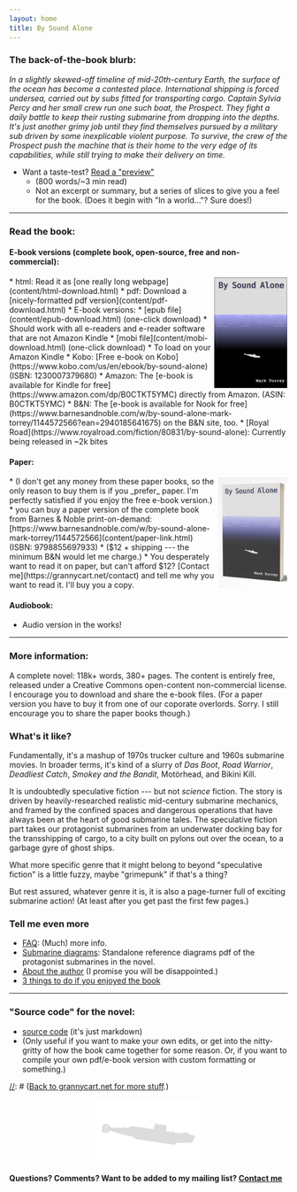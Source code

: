 ```yaml
---
layout: home
title: By Sound Alone
---
```


### The back-of-the-book blurb:
_In a slightly skewed-off timeline of mid-20th-century Earth, the surface of the ocean has become a contested place. International shipping is forced undersea, carried out by subs fitted for transporting cargo. Captain Sylvia Percy and her small crew run one such boat, the *Prospect*. They fight a daily battle to keep their rusting submarine from dropping into the depths. It's just another grimy job until they find themselves pursued by a military sub driven by some inexplicable violent purpose. To survive, the crew of the Prospect push the machine that is their home to the very edge of its capabilities, while still trying to make their delivery on time._
* Want a taste-test? [Read a "preview"](content/preview)
    * (800 words/~3 min read)
    * Not an excerpt or summary, but a series of slices to give you a feel for the book. (Does it begin with "In a world..."? Sure does!) 

----------------------------------------

### Read the book: 

#### E-book versions (complete book, open-source, free and non-commercial):
<img style="float:right; border:1px solid #FFFFFF;" alt="mini cover" src="assets/images/mini-cover.png" height=200px>
* html: Read it as [one really long webpage](content/html-download.html)
* pdf: Download a [nicely-formatted pdf version](content/pdf-download.html)
* E-book versions:
	* [epub file](content/epub-download.html) (one-click download)
		* Should work with all e-readers and e-reader software that are not Amazon Kindle
	* [mobi file](content/mobi-download.html) (one-click download)
		* To load on your Amazon Kindle
    * Kobo: [Free e-book on Kobo](https://www.kobo.com/us/en/ebook/by-sound-alone) (ISBN: 1230007379680)
    * Amazon: The [e-book is available for Kindle for free](https://www.amazon.com/dp/B0CTKT5YMC) directly from Amazon. (ASIN: B0CTKT5YMC)
    * B&N: The [e-book is available for Nook for free](https://www.barnesandnoble.com/w/by-sound-alone-mark-torrey/1144572566?ean=2940185641675) on the B&N site, too.
* [Royal Road](https://www.royalroad.com/fiction/80831/by-sound-alone): Currently being released in ~2k bites

#### Paper: 
<img style="float:right; border:1px solid #FFFFFF;" alt="paper mockup mini cover" src="assets/images/paper-mockup-mini-cover.png" height=200px>
* (I don't get any money from these paper books, so the only reason to buy them is if you _prefer_ paper. I'm perfectly satisfied if you enjoy the free e-book version.)
* you can buy a paper version of the complete book from Barnes & Noble print-on-demand: [https://www.barnesandnoble.com/w/by-sound-alone-mark-torrey/1144572566](content/paper-link.html) (ISBN: 9798855697933)
    * ($12 + shipping --- the minimum B&N would let me charge.) 
* You desperately want to read it on paper, but can't afford $12? [Contact me](https://grannycart.net/contact) and tell me why you want to read it. I'll buy you a copy.

#### Audiobook:
* Audio version in the works!

----------------------------------------

[//]: # (Removed this bullet 2024-01-13: Not ready to commit to a whole book yet? Here's a short story I'm working on that is set in the same universe, still with plenty of submarine action: Untitled Short Story 13k wordscontent/untitled-submarine-short-story.md)


### More information:
A complete novel: 118k+ words, 380+ pages. The content is entirely free,
released under a Creative Commons open-content non-commercial license.
I encourage you to download and share the e-book files. (For a paper
version you have to buy it from one of our coporate overlords. Sorry. I
still encourage you to share the paper books though.)


### What's it like? 
Fundamentally, it's a mashup of 1970s trucker culture and 1960s
submarine movies. In broader terms, it's kind of a slurry of _Das Boot_,
_Road Warrior_, _Deadliest Catch_, _Smokey and the Bandit_, Motörhead,
and Bikini Kill.

It is undoubtedly speculative fiction --- but not _science_ fiction.
The story is driven by heavily-researched realistic mid-century
submarine mechanics, and framed by the confined spaces and dangerous
operations that have always been at the heart of good submarine tales.
The speculative fiction part takes our protagonist submarines from an
underwater docking bay for the transshipping of cargo, to a city built
on pylons out over the ocean, to a garbage gyre of ghost ships.

What more specific genre that it might belong to beyond "speculative
fiction" is a little fuzzy, maybe "grimepunk" if that's a thing?

But rest assured, whatever genre it is, it is also a page-turner full of
exciting submarine action! (At least after you get past the first few pages.)

### Tell me even more
* [FAQ](content/FAQ): (Much) more info.
* [Submarine diagrams](content/diagrams-download.html): Standalone reference diagrams pdf of the protagonist submarines in the novel.
* [About the author](content/about-the-author) (I promise you will be disappointed.)
* [3 things to do if you enjoyed the book](content/what-to-do-if-you-enjoyed-the-book)

----------------------------------------

### "Source code" for the novel:
* [source code](http://github.com/grannycart/by-sound-alone_source/) (it's just markdown) 
* (Only useful if you want to make your own edits, or get into the nitty-gritty of how the book came together for some reason. Or, if you want to compile your own pdf/e-book version with custom formatting or something.)

[//]: # ([Back to grannycart.net for more stuff](http://grannycart.net/).)

[//]: # (Enable above link back to grannycart only after grannycart is really built out as a serious thing. since I want to be able to send out the sub book link without sending out the grannycart link right at the moment.)

[//]: # (Eventually, when/if there is more than one story, this page should maybe be re-oriented towards the series, rather than the one book. Each story should just be part of this page, maybe. Depending on how the titles end up of course.)
  
<center><img src="assets/images/Gnat-silhowhite.png"></center>

#### Questions? Comments? Want to be added to my mailing list? **[Contact me](https://grannycart.net/contact)**


